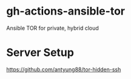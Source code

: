 # gh-actions-ansible-tor

Ansible TOR for private, hybrid cloud

# Server Setup
https://github.com/antyung88/tor-hidden-ssh

